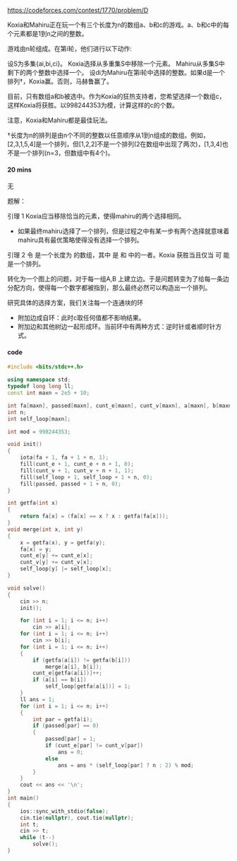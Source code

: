 https://codeforces.com/contest/1770/problem/D

Koxia和Mahiru正在玩一个有三个长度为n的数组a、b和c的游戏。a、b和c中的每个元素都是1到n之间的整数。

游戏由n轮组成。在第i轮，他们进行以下动作:

设S为多集{ai,bi,ci}。
Koxia选择从多重集S中移除一个元素。
Mahiru从多集S中剩下的两个整数中选择一个。
设di为Mahiru在第i轮中选择的整数。如果d是一个排列†，Koxia赢。否则，马赫鲁赢了。

目前，只有数组a和b被选中。作为Koxia的狂热支持者，您希望选择一个数组c，这样Koxia将获胜。以998244353为模，计算这样的c的个数。

注意，Koxia和Mahiru都是最佳玩法。

†长度为n的排列是由n个不同的整数以任意顺序从1到n组成的数组。例如，[2,3,1,5,4]是一个排列，但[1,2,2]不是一个排列(2在数组中出现了两次)，[1,3,4]也不是一个排列(n=3，但数组中有4个)。

#### 20 mins

无

题解：

引理 1 Koxia应当移除恰当的元素，使得mahiru的两个选择相同。

- 如果最终mahiru选择了一个排列，但是过程之中有某一步有两个选择就意味着mahiru具有最优策略使得没有选择一个排列。

引理 2 令 是一个长度为 的数组，其中 是 和 中的一者。Koxia 获胜当且仅当 可 能是一个排列。



转化为一个图上的问题，对于每一组A,B 上建立边。于是问题转变为了给每一条边分配方向，使得每一个数字都被指到，那么最终必然可以构造出一个排列。

研究具体的选择方案，我们关注每一个连通块的环

- 附加边成自环：此时c取任何值都不影响结果。
- 附加边和其他树边一起形成环。当前环中有两种方式：逆时针或者顺时针方式。

#### code

```cpp
#include <bits/stdc++.h>

using namespace std;
typedef long long ll;
const int maxn = 2e5 + 10;

int fa[maxn], passed[maxn], cunt_e[maxn], cunt_v[maxn], a[maxn], b[maxn];
int n;
int self_loop[maxn];

int mod = 998244353;

void init()
{
    iota(fa + 1, fa + 1 + n, 1);
    fill(cunt_e + 1, cunt_e + n + 1, 0);
    fill(cunt_v + 1, cunt_v + n + 1, 1);
    fill(self_loop + 1, self_loop + 1 + n, 0);
    fill(passed, passed + 1 + n, 0);
}

int getfa(int x)
{
    return fa[x] = (fa[x] == x ? x : getfa(fa[x]));
}
void merge(int x, int y)
{
    x = getfa(x), y = getfa(y);
    fa[x] = y;
    cunt_e[y] += cunt_e[x];
    cunt_v[y] += cunt_v[x];
    self_loop[y] |= self_loop[x];
}

void solve()
{
    cin >> n;
    init();

    for (int i = 1; i <= n; i++)
        cin >> a[i];
    for (int i = 1; i <= n; i++)
        cin >> b[i];
    for (int i = 1; i <= n; i++)
    {
        if (getfa(a[i]) != getfa(b[i]))
            merge(a[i], b[i]);
        cunt_e[getfa(a[i])]++;
        if (a[i] == b[i])
            self_loop[getfa(a[i])] = 1;
    }
    ll ans = 1;
    for (int i = 1; i <= n; i++)
    {
        int par = getfa(i);
        if (passed[par] == 0)
        {
            passed[par] = 1;
            if (cunt_e[par] != cunt_v[par])
                ans = 0;
            else
                ans = ans * (self_loop[par] ? n : 2) % mod;
        }
    }
    cout << ans << '\n';
}
int main()
{
    ios::sync_with_stdio(false);
    cin.tie(nullptr), cout.tie(nullptr);
    int t;
    cin >> t;
    while (t--)
        solve();
}
```









